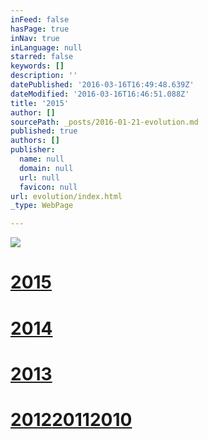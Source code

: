 ```yaml
---
inFeed: false
hasPage: true
inNav: true
inLanguage: null
starred: false
keywords: []
description: ''
datePublished: '2016-03-16T16:49:48.639Z'
dateModified: '2016-03-16T16:46:51.088Z'
title: '2015'
author: []
sourcePath: _posts/2016-01-21-evolution.md
published: true
authors: []
publisher:
  name: null
  domain: null
  url: null
  favicon: null
url: evolution/index.html
_type: WebPage

---
```

![](https://the-grid-user-content.s3-us-west-2.amazonaws.com/8d4f1233-6897-4df8-b65f-fc2b91e522ce.jpg)

[][0]

# [2015][1]

# [2014][2]

# [2013][3]

# [2012][4][2011][5][2010][6]

[0]: null
[1]: thecreationist.us/2015/
[2]: http://thecreationist.us/evolution/thecreationist.us/2014/
[3]: thecreationist.us/2013/
[4]: thecreationist.us/2012/
[5]: thecreationist.us/2011/
[6]: thecreationist.us/2010/
